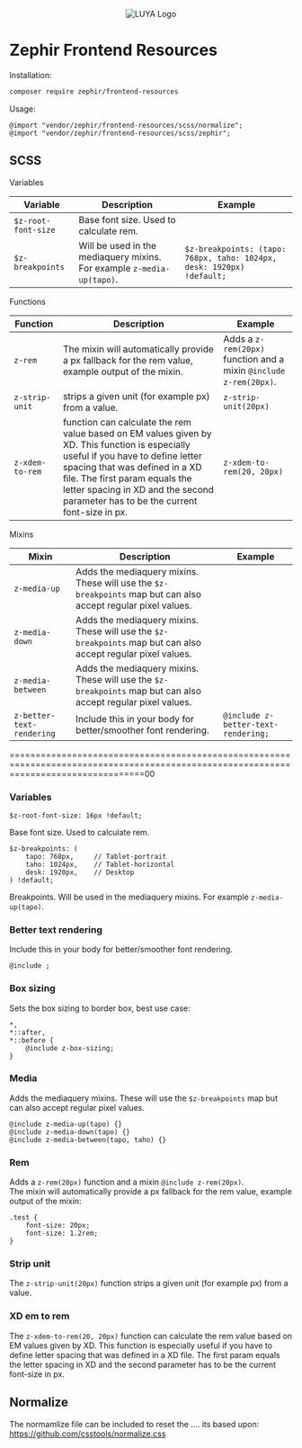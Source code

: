 <p align="center">
  <img src="https://avatars2.githubusercontent.com/u/6582596?s=200&v=4" alt="LUYA Logo"/>
</p>

# Zephir Frontend Resources

Installation:

```sh
composer require zephir/frontend-resources
```

Usage:

```
@import "vendor/zephir/frontend-resources/scss/normalize";
@import "vendor/zephir/frontend-resources/scss/zephir";
```

## SCSS

Variables

|Variable|Description|Example|
|--------|-----------|------|
|`$z-root-font-size`|Base font size. Used to calculate rem.||
|`$z-breakpoints`|Will be used in the mediaquery mixins. For example `z-media-up(tapo)`.|`$z-breakpoints: (tapo: 768px, taho: 1024px, desk: 1920px) !default;`


Functions

|Function|Description|Example|
|--------|-----------|------|
|`z-rem`|The mixin will automatically provide a px fallback for the rem value, example output of the mixin.|Adds a `z-rem(20px)` function and a mixin `@include z-rem(20px)`.|
|`z-strip-unit`|strips a given unit (for example px) from a value.|`z-strip-unit(20px)`|
|`z-xdem-to-rem`|function can calculate the rem value based on EM values given by XD. This function is especially useful if you have to define letter spacing that was defined in a XD file. The first param equals the letter spacing in XD and the second parameter has to be the current font-size in px.|`z-xdem-to-rem(20, 20px)`|


Mixins

|Mixin|Description|Example
|--------|-----------|------
|`z-media-up`|Adds the mediaquery mixins. These will use the `$z-breakpoints` map but can also accept regular pixel values.||
|`z-media-down`|Adds the mediaquery mixins. These will use the `$z-breakpoints` map but can also accept regular pixel values.||
|`z-media-between`|Adds the mediaquery mixins. These will use the `$z-breakpoints` map but can also accept regular pixel values.||
|`z-better-text-rendering`|Include this in your body for better/smoother font rendering.|`@include z-better-text-rendering;`|


======================================================================================================================================00

### Variables

`$z-root-font-size: 16px !default;`

Base font size. Used to calculate rem.

```
$z-breakpoints: (
    tapo: 768px,     // Tablet-portrait
    taho: 1024px,    // Tablet-horizontal
    desk: 1920px,    // Desktop
) !default;
```

Breakpoints. Will be used in the mediaquery mixins. For example `z-media-up(tapo)`.

### Better text rendering

Include this in your body for better/smoother font rendering.

`@include ;`

### Box sizing

Sets the box sizing to border box, best use case:

```
*,
*::after,
*::before {
    @include z-box-sizing;
}
```

### Media

Adds the mediaquery mixins. These will use the `$z-breakpoints` map but can also accept regular pixel values.

```
@include z-media-up(tapo) {}
@include z-media-down(tapo) {}
@include z-media-between(tapo, taho) {}
```

### Rem

Adds a `z-rem(20px)` function and a mixin `@include z-rem(20px)`.  
The mixin will automatically provide a px fallback for the rem value, example output of the mixin:

```
.test {
    font-size: 20px;
    font-size: 1.2rem;
}
```

### Strip unit

The `z-strip-unit(20px)` function strips a given unit (for example px) from a value.

### XD em to rem

The `z-xdem-to-rem(20, 20px)` function can calculate the rem value based on EM values given by XD. This function is especially useful if you have to define letter spacing that was defined in a XD file. The first param equals the letter spacing in XD and the second parameter has to be the current font-size in px.

## Normalize

The normamlize file can be included to reset the .... its based upon: https://github.com/csstools/normalize.css